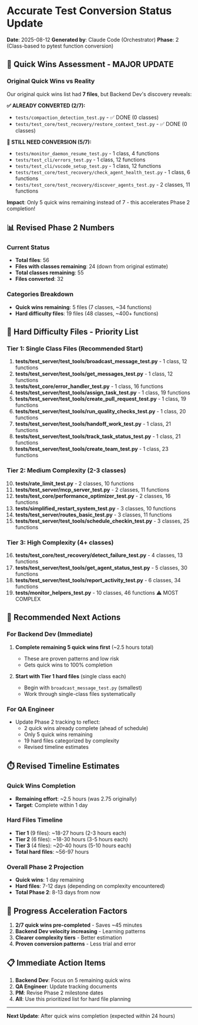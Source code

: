 # Accurate Test Conversion Status Update

**Date**: 2025-08-12
**Generated by**: Claude Code (Orchestrator)
**Phase**: 2 (Class-based to pytest function conversion)

## 🎯 Quick Wins Assessment - MAJOR UPDATE

### Original Quick Wins vs Reality
Our original quick wins list had **7 files**, but Backend Dev's discovery reveals:

**✅ ALREADY CONVERTED (2/7):**
- `tests/compaction_detection_test.py` - ✅ DONE (0 classes)
- `tests/test_core/test_recovery/restore_context_test.py` - ✅ DONE (0 classes)

**🔄 STILL NEED CONVERSION (5/7):**
- `tests/monitor_daemon_resume_test.py` - 1 class, 4 functions
- `tests/test_cli/errors_test.py` - 1 class, 12 functions
- `tests/test_cli/vscode_setup_test.py` - 1 class, 12 functions
- `tests/test_core/test_recovery/check_agent_health_test.py` - 1 class, 6 functions
- `tests/test_core/test_recovery/discover_agents_test.py` - 2 classes, 11 functions

**Impact**: Only 5 quick wins remaining instead of 7 - this accelerates Phase 2 completion!

## 📊 Revised Phase 2 Numbers

### Current Status
- **Total files**: 56
- **Files with classes remaining**: 24 (down from original estimate)
- **Total classes remaining**: 55
- **Files converted**: 32

### Categories Breakdown
- **Quick wins remaining**: 5 files (7 classes, ~34 functions)
- **Hard difficulty files**: 19 files (48 classes, ~400+ functions)

## 🎯 Hard Difficulty Files - Priority List

### Tier 1: Single Class Files (Recommended Start)
1. **tests/test_server/test_tools/broadcast_message_test.py** - 1 class, 12 functions
2. **tests/test_server/test_tools/get_messages_test.py** - 1 class, 12 functions
3. **tests/test_core/error_handler_test.py** - 1 class, 16 functions
4. **tests/test_server/test_tools/assign_task_test.py** - 1 class, 19 functions
5. **tests/test_server/test_tools/create_pull_request_test.py** - 1 class, 19 functions
6. **tests/test_server/test_tools/run_quality_checks_test.py** - 1 class, 20 functions
7. **tests/test_server/test_tools/handoff_work_test.py** - 1 class, 21 functions
8. **tests/test_server/test_tools/track_task_status_test.py** - 1 class, 21 functions
9. **tests/test_server/test_tools/create_team_test.py** - 1 class, 23 functions

### Tier 2: Medium Complexity (2-3 classes)
10. **tests/rate_limit_test.py** - 2 classes, 10 functions
11. **tests/test_server/mcp_server_test.py** - 2 classes, 11 functions
12. **tests/test_core/performance_optimizer_test.py** - 2 classes, 16 functions
13. **tests/simplified_restart_system_test.py** - 3 classes, 10 functions
14. **tests/test_server/routes_basic_test.py** - 3 classes, 11 functions
15. **tests/test_server/test_tools/schedule_checkin_test.py** - 3 classes, 25 functions

### Tier 3: High Complexity (4+ classes)
16. **tests/test_core/test_recovery/detect_failure_test.py** - 4 classes, 13 functions
17. **tests/test_server/test_tools/get_agent_status_test.py** - 5 classes, 30 functions
18. **tests/test_server/test_tools/report_activity_test.py** - 6 classes, 34 functions
19. **tests/monitor_helpers_test.py** - 10 classes, 46 functions ⚠️ MOST COMPLEX

## 🎯 Recommended Next Actions

### For Backend Dev (Immediate)
1. **Complete remaining 5 quick wins first** (~2.5 hours total)
   - These are proven patterns and low risk
   - Gets quick wins to 100% completion

2. **Start with Tier 1 hard files** (single class each)
   - Begin with `broadcast_message_test.py` (smallest)
   - Work through single-class files systematically

### For QA Engineer
- Update Phase 2 tracking to reflect:
  - 2 quick wins already complete (ahead of schedule)
  - Only 5 quick wins remaining
  - 19 hard files categorized by complexity
  - Revised timeline estimates

## ⏱️ Revised Timeline Estimates

### Quick Wins Completion
- **Remaining effort**: ~2.5 hours (was 2.75 originally)
- **Target**: Complete within 1 day

### Hard Files Timeline
- **Tier 1** (9 files): ~18-27 hours (2-3 hours each)
- **Tier 2** (6 files): ~18-30 hours (3-5 hours each)
- **Tier 3** (4 files): ~20-40 hours (5-10 hours each)
- **Total hard files**: ~56-97 hours

### Overall Phase 2 Projection
- **Quick wins**: 1 day remaining
- **Hard files**: 7-12 days (depending on complexity encountered)
- **Total Phase 2**: 8-13 days from now

## 🔄 Progress Acceleration Factors

1. **2/7 quick wins pre-completed** - Saves ~45 minutes
2. **Backend Dev velocity increasing** - Learning patterns
3. **Clearer complexity tiers** - Better estimation
4. **Proven conversion patterns** - Less trial and error

## 📋 Immediate Action Items

1. **Backend Dev**: Focus on 5 remaining quick wins
2. **QA Engineer**: Update tracking documents
3. **PM**: Revise Phase 2 milestone dates
4. **All**: Use this prioritized list for hard file planning

---

**Next Update**: After quick wins completion (expected within 24 hours)
